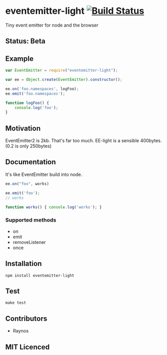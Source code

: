 # eventemitter-light [![Build Status][1]][2]

Tiny event emitter for node and the browser

## Status: Beta

## Example

```javascript
var EventEmitter = require("eventemitter-light");

var ee = Object.create(EventEmitter).constructor();

ee.on('foo.namespaces', logFoo);
ee.emit('foo.namespaces');

function logFoo() {
	console.log('foo');
}
```

## Motivation

EventEmitter2 is 2kb. That's far too much. EE-light is a sensible 400bytes. (0.2 is only 250bytes)

## Documentation

It's like EventEmitter build into node.

```javascript
ee.on("foo", works)

ee.emit('foo');
// works

function works() { console.log('works'); }
```

### Supported methods

 - on
 - emit
 - removeListener
 - once

## Installation

`npm install eventemitter-light`

## Test

`make test`

## Contributors

 - Raynos

## MIT Licenced

 [1]: https://secure.travis-ci.org/Raynos/eventemitter-light.png
 [2]: http://travis-ci.org/Raynos/eventemitter-light
